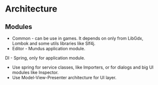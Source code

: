 # Architecture

## Modules

- Common - can be use in games. It depends on only from LibGdx, Lombok and some utils libraries like Slf4j.
- Editor - Mundus application module.

DI - Spring, only for application module.

- Use spring for service classes, like Importers, or for dialogs and big UI modules like Inspector.
- Use Model-View-Presenter architecture for UI layer.
